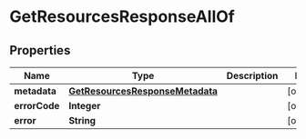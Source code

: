

# GetResourcesResponseAllOf

## Properties

Name | Type | Description | Notes
------------ | ------------- | ------------- | -------------
**metadata** | [**GetResourcesResponseMetadata**](GetResourcesResponseMetadata.md) |  |  [optional]
**errorCode** | **Integer** |  |  [optional]
**error** | **String** |  |  [optional]



